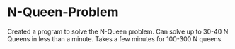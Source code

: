 # N-Queen-Problem
Created a program to solve the N-Queen problem.
Can solve up to 30-40 N Queens in less than a minute.
Takes a few minutes for 100-300 N queens.
